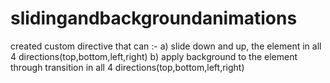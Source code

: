 # slidingandbackgroundanimations
created custom directive that can :-
a) slide down and up, the element in all 4 directions(top,bottom,left,right)
b) apply background to the element through transition in all 4 directions(top,bottom,left,right)


